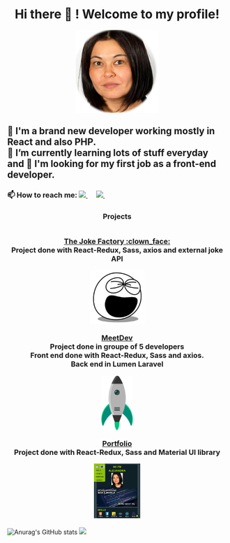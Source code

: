 
<h1 align="center"> Hi there 👋 ! Welcome to my profile!</h1>
<p align="center"><img align="center" height="190px" src="https://github.com/alerafart/alerafart/blob/main/img/alex.png"></p>
<h2>
🌱 I'm a brand new developer working mostly in React and also PHP. <br>
🌱 I’m currently learning lots of stuff everyday and 👯 I'm looking for my first job as a front-end developer.
</h2>
<h3 align="left">📫 How to reach me: 
    <a href="mailto:maalejandrarafart@gmail.com">
        <img src="https://img.shields.io/badge/gmail-%23D14836.svg?&style=for-the-badge&logo=gmail&logoColor=white" />
    </a>&nbsp;&nbsp;&nbsp;&nbsp;
    <a href="https://www.linkedin.com/in/rafart-alejandra/">
       <img src="https://img.shields.io/badge/linkedin-%230077B5.svg?&style=for-the-badge&logo=linkedin&logoColor=white" />
   </a>&nbsp;&nbsp;&nbsp;&nbsp;
</h3>
<h3 align="center"> Projects <br><br>
    <p align="center"> <a href="https://www.jokefactory.alerafart.com/" target="_blank" rel="noreferrer">The Joke Factory :clown_face:</a> <br> 
    Project done with React-Redux, Sass, axios and external joke API
        <p align="center">
            <a href="https://www.jokefactory.alerafart.com/" target="_blank" rel="noreferrer">
                <img height="125px" src="img/laughing.svg" />
            </a>
        </p>  
    </p>
    <p align="center"> <a href="http://www.meetdev.alerafart.com/" target="_blank" rel="noreferrer">MeetDev</a> <br> Project done in groupe of 5 developers
    <br> Front end done with React-Redux, Sass and axios. <br>
    Back end in Lumen Laravel
        <p align="center">
            <a href="http://www.meetdev.alerafart.com/" target="_blank">
                <img height="125px" src="img/rocket.png" />
            </a>
      </p>  
    </p>
    <p align="center"> <a href="https://www.alerafart.com/" target="_blank">Portfolio</a><br> Project done with React-Redux, Sass and Material UI library
        <p align="center">
            <a href="https://www.alerafart.com/" target="_blank">
                <img height="125px" src="img/portfolio.png" />
            </a>
      </p>  
    </p> 
    
</h3>


![Anurag's GitHub stats](https://github-readme-stats.vercel.app/api?username=alerafart&count_private=true&hide=stars&show_icons=true&theme=merko)
<img height="150px" src="https://github-readme-stats.vercel.app/api/top-langs/?username=alerafart&layout=compact&langs_count=8&theme=merko&exclude_repo=github-readme-stats,html-css-excercise-cv" />

<!--
**alerafart/alerafart** is a ✨ _special_ ✨ repository because its `README.md` (this file) appears on your GitHub profile.

[![Top Langs](https://github-readme-stats.vercel.app/api/top-langs/?username=alerafart&theme=merko&exclude_repo=github-readme-stats,html-css-excercise-cv)](https://github.com/alerafart/github-readme-stats)

Here are some ideas to get you started:

- 🔭 I’m currently working on ...
- 🌱 I’m currently learning ...
- 👯 I’m looking to collaborate on ...
- 🤔 I’m looking for help with ...
- 💬 Ask me about ...
- 📫 How to reach me: ...
- 😄 Pronouns: ...
- ⚡ Fun fact: ...
-->
